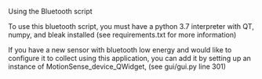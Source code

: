 Using the Bluetooth script

To use this bluetooth script, you must have a python 3.7 interpreter with QT, numpy, and bleak installed (see requirements.txt for more information)


If you have a new sensor with bluetooth low energy and would like to configure it to collect using this application, you can add it by setting up an instance of MotionSense_device_QWidget,
(see gui/gui.py line 301)




